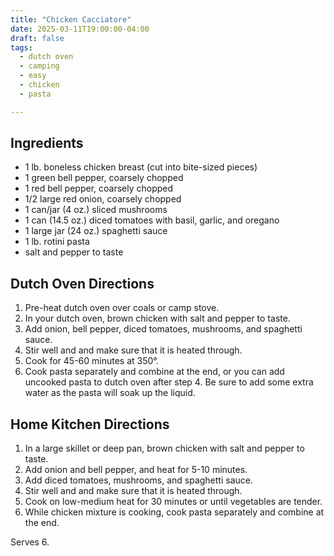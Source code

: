 ```yaml
---
title: "Chicken Cacciatore"
date: 2025-03-11T19:00:00-04:00
draft: false
tags:
  - dutch oven
  - camping
  - easy
  - chicken
  - pasta

---
```


## Ingredients

- 1 lb. boneless chicken breast (cut into bite-sized pieces)
- 1 green bell pepper, coarsely chopped
- 1 red bell pepper, coarsely chopped
- 1/2 large red onion, coarsely chopped
- 1 can/jar (4 oz.) sliced mushrooms
- 1 can (14.5 oz.) diced tomatoes with basil, garlic, and oregano
- 1 large jar (24 oz.) spaghetti sauce
- 1 lb. rotini pasta
- salt and pepper to taste

## Dutch Oven Directions

1. Pre-heat dutch oven over coals or camp stove.
2. In your dutch oven, brown chicken with salt and pepper to taste. 
3. Add onion, bell pepper, diced tomatoes, mushrooms, and spaghetti sauce.
4. Stir well and and make sure that it is heated through.
5. Cook for 45-60 minutes at 350°.
6. Cook pasta separately and combine at the end, or you can add uncooked pasta to dutch oven after step 4. Be sure to add some extra water as the pasta will soak up the liquid.

## Home Kitchen Directions

1. In a large skillet or deep pan, brown chicken with salt and pepper to taste. 
2. Add onion and bell pepper, and heat for 5-10 minutes.
3. Add diced tomatoes, mushrooms, and spaghetti sauce.
4. Stir well and and make sure that it is heated through.
5. Cook on low-medium heat for 30 minutes or until vegetables are tender.
6. While chicken mixture is cooking, cook pasta separately and combine at the end.

Serves 6.



